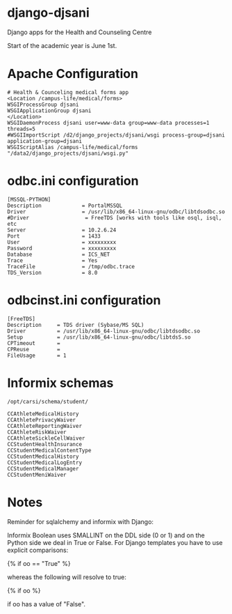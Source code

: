 django-djsani
==============

Django apps for the Health and Counseling Centre

Start of the academic year is June 1st.

# Apache Configuration

    # Health & Counceling medical forms app
    <Location /campus-life/medical/forms>
    WSGIProcessGroup djsani
    WSGIApplicationGroup djsani
    </Location>
    WSGIDaemonProcess djsani user=www-data group=www-data processes=1 threads=5
    #WSGIImportScript /d2/django_projects/djsani/wsgi process-group=djsani application-group=djsani
    WSGIScriptAlias /campus-life/medical/forms "/data2/django_projects/djsani/wsgi.py"

# odbc.ini configuration

    [MSSQL-PYTHON]
    Description             = PortalMSSQL
    Driver                  = /usr/lib/x86_64-linux-gnu/odbc/libtdsodbc.so
    #Driver                  = FreeTDS [works with tools like osql, isql, etc
    Server                  = 10.2.6.24
    Port                    = 1433
    User                    = xxxxxxxxx
    Password                = xxxxxxxxx
    Database                = ICS_NET
    Trace                   = Yes
    TraceFile               = /tmp/odbc.trace
    TDS_Version             = 8.0

# odbcinst.ini configuration

    [FreeTDS]
    Description     = TDS driver (Sybase/MS SQL)
    Driver          = /usr/lib/x86_64-linux-gnu/odbc/libtdsodbc.so
    Setup           = /usr/lib/x86_64-linux-gnu/odbc/libtdsS.so
    CPTimeout       =
    CPReuse         =
    FileUsage       = 1

# Informix schemas

    /opt/carsi/schema/student/

    CCAthleteMedicalHistory
    CCAthletePrivacyWaiver
    CCAthleteReportingWaiver
    CCAthleteRiskWaiver
    CCAthleteSickleCellWaiver
    CCStudentHealthInsurance
    CCStudentMedicalContentType
    CCStudentMedicalHistory
    CCStudentMedicalLogEntry
    CCStudentMedicalManager
    CCStudentMeniWaiver

# Notes

Reminder for sqlalchemy and informix with Django:

Informix Boolean uses SMALLINT on the DDL side (0 or 1)
and on the Python side we deal in True or False. For
Django templates you have to use explicit comparisons:

{% if oo == "True" %}

whereas the following will resolve to true:

{% if oo %}

if oo has a value of "False".
